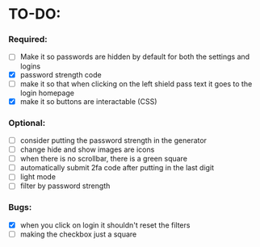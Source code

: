 # TO-DO:

### Required:

- [ ] Make it so passwords are hidden by default for both the settings and logins
- [X] password strength code
- [ ] make it so that when clicking on the left shield pass text it goes to the login homepage
- [X] make it so buttons are interactable (CSS)

### Optional:

- [ ] consider putting the password strength in the generator
- [ ] change hide and show images are icons
- [ ] when there is no scrollbar, there is a green square
- [ ] automatically submit 2fa code after putting in the last digit
- [ ] light mode
- [ ] filter by password strength

### Bugs:

- [X] when you click on login it shouldn't reset the filters
- [ ] making the checkbox just a square
